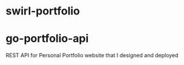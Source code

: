 # swirl-portfolio

# go-portfolio-api
REST API for Personal Portfolio website that I designed and deployed
